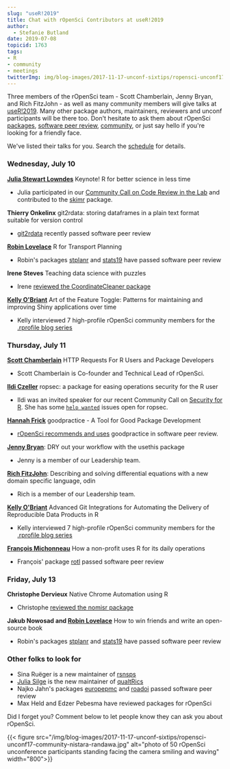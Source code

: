 ```yaml
---
slug: "useR!2019"
title: Chat with rOpenSci Contributors at useR!2019
author:
  - Stefanie Butland
date: 2019-07-08
topicid: 1763
tags:
- R
- community
- meetings
twitterImg: img/blog-images/2017-11-17-unconf-sixtips/ropensci-unconf17-community-nistara-randawa.jpg
---
```

Three members of the rOpenSci team - Scott Chamberlain, Jenny Bryan, and Rich FitzJohn - as well as many community members will give talks at [useR!2019](http://www.user2019.fr/). Many other package authors, maintainers, reviewers and unconf participants will be there too. Don't hesitate to ask them about rOpenSci [packages](/packages/), [software peer review](/software-review/), [community](/community/), or just say hello if you're looking for a friendly face.

We've listed their talks for you. Search the [schedule](https://connect.rstudioservices.com/content/331/user2019-schedule.html) for details.

### Wednesday, July 10

[__Julia Stewart Lowndes__](/authors/julia-stewart-lowndes/) Keynote! R for better science in less time

- Julia participated in our [Community Call on Code Review in the Lab](/blog/2018/11/29/codereview/) and contributed to the [skimr](https://docs.ropensci.org/skimr/) package.


__Thierry Onkelinx__ git2rdata: storing dataframes in a plain text format suitable for version control

- [git2rdata](https://docs.ropensci.org/git2rdata/) recently passed software peer review


[__Robin Lovelace__](/authors/robin-lovelace/) R for Transport Planning

- Robin's packages [stplanr](https://docs.ropensci.org/stplanr/) and [stats19](https://docs.ropensci.org/stats19/) have passed software peer review

__Irene Steves__ Teaching data science with puzzles

- Irene [reviewed the CoordinateCleaner package](https://github.com/ropensci/software-review/issues/210)

[__Kelly O'Briant__](/authors/kelly-obriant/) Art of the Feature Toggle: Patterns for maintaining and improving Shiny applications over time

- Kelly interviewed 7  high-profile rOpenSci community members for the [.rprofile blog series](/tags/rprofile/)



### Thursday, July 11

[__Scott Chamberlain__](/authors/scott-chamberlain/) HTTP Requests For R Users and Package Developers

- Scott Chamberlain is Co-founder and Technical Lead of rOpenSci.


[__Ildi Czeller__](/authors/ildi-czeller/) ropsec: a package for easing operations security for the R user

- Ildi was an invited speaker for our recent Community Call on [Security for R](/commcalls/2019-05-07/). She has some [`help wanted`](https://github.com/ropenscilabs/ropsec/issues?q=is%3Aissue+is%3Aopen+label%3A%22help+wanted%22) issues open for ropsec.


[__Hannah Frick__](/authors/hannah-frick/) goodpractice - A Tool for Good Package Development

- [rOpenSci recommends and uses](https://devguide.ropensci.org/reviewerguide.html) goodpractice in software peer review.


[__Jenny Bryan__](/authors/jenny-bryan/): DRY out your workflow with the usethis package

- Jenny is a member of our Leadership team.


[__Rich FitzJohn__](/authors/rich-fitzjohn/): Describing and solving differential equations with a new domain specific language, odin

- Rich is a member of our Leadership team.

[__Kelly O'Briant__](/authors/kelly-obriant/) Advanced Git Integrations for Automating the Delivery of Reproducible Data Products in R

- Kelly interviewed 7  high-profile rOpenSci community members for the [.rprofile blog series](/tags/rprofile/)

[__François Michonneau__](/authors/francois-michonneau/) How a non-profit uses R for its daily operations

- François' package [rotl](https://docs.ropensci.org/rotl/) passed software peer review


### Friday, July 13

__Christophe Dervieux__ Native Chrome Automation using R

- Christophe [reviewed the nomisr package](https://github.com/ropensci/software-review/issues/190)

__Jakub Nowosad and [Robin Lovelace](/authors/robin-lovelace/)__ How to win friends and write an open-source book

- Robin's packages [stplanr](https://docs.ropensci.org/stplanr/) and [stats19](https://docs.ropensci.org/stats19/) have passed software peer review

### Other folks to look for

- Sina Ruëger is a new maintainer of [rsnsps](https://docs.ropensci.org/rsnps/)
- [Julia Silge](/authors/julia-silge/) is the new maintainer of [qualtRics](/blog/2019/04/30/qualtrics-relaunch/)
- Najko Jahn's packages [europepmc](https://docs.ropensci.org/europepmc/) and [roadoi](https://docs.ropensci.org/roadoi/) passed software peer review
- Max Held and Edzer Pebesma have reviewed packages for rOpenSci

Did I forget you? Comment below to let people know they can ask you about rOpenSci.

{{< figure src="/img/blog-images/2017-11-17-unconf-sixtips/ropensci-unconf17-community-nistara-randawa.jpg" alt="photo of 50 rOpenSci unconference participants standing facing the camera smiling and waving" width="800">}}
